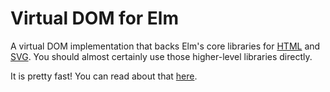 # Virtual DOM for Elm

A virtual DOM implementation that backs Elm's core libraries for [HTML](http://package.elm-lang.org/packages/elm-lang/html/latest/) and [SVG](http://package.elm-lang.org/packages/elm-lang/html/latest/). You should almost certainly use those higher-level libraries directly.

It is pretty fast! You can read about that [here](http://elm-lang.org/blog/blazing-fast-html-round-two).
